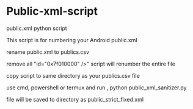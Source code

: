 # Public-xml-script

public.xml python script

This script is for numbering your Android public.xml

rename public.xml to publics.csv

remove all "id="0x7f010000" />" script will renumber the entire file

copy script to same directory as your publics.csv file

use cmd, powershell or termux and run , python public_xml_sanitizer.py

file will be saved to directory as public_strict_fixed.xml
